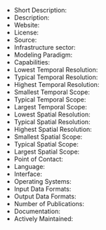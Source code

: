<!-- Use a title with the following format

    Tool Name

-->

- Short Description: <!-- Short text description (140 char max) -->
- Description: <!-- Text description -->
- Website: <!-- website url -->
- License: <!-- Public Domain, Permissive (open-source, eg. BSD), LGPL (open-source), Copyleft (open-source), Proprietary (commercial), Private -->
- Source: <!-- url to repository -->
- Infrastructure sector:  <!-- Electric, Natural Gas, Transportation, Buildings, Communications, Water, Hydrogen, Liquid fuels, Biomass, Other, None-->
- Modeling Paradigm: <!-- Optimization, Discrete Simulation, Dynamic Simulation, Analytics, Visualization, Data, Engineering/Design -->
- Capabilities: <!-- Short text description -->
- Lowest Temporal Resolution: <!-- Subseconds, Seconds, Minutes, Hours, Days, Weeks, Months, Years, Decades, Centuries, Instant, NA -->
- Typical Temporal Resolution: <!-- Subseconds, Seconds, Minutes, Hours, Days, Weeks, Months, Years, Decades, Centuries, Instant, NA -->
- Highest Temporal Resolution: <!-- Subseconds, Seconds, Minutes, Hours, Days, Weeks, Months, Years, Decades, Centuries, Instant, NA -->
- Smallest Temporal Scope: <!-- Subseconds, Seconds, Minutes, Hours, Days, Weeks, Months, Years, Decades, Centuries, Instant, NA -->
- Typical Temporal Scope: <!-- Subseconds, Seconds, Minutes, Hours, Days, Weeks, Months, Years, Decades, Centuries, Instant, NA -->
- Largest Temporal Scope: <!-- Subseconds, Seconds, Minutes, Hours, Days, Weeks, Months, Years, Decades, Centuries, Instant, NA -->
- Lowest Spatial Resolution: <!-- Component, Device, Facility, Municipality, County, State, Region, Country, Continent, Global, NA -->
- Typical Spatial Resolution: <!-- Component, Device, Facility, Municipality, County, State, Region, Country, Continent, Global, NA -->
- Highest Spatial Resolution: <!-- Component, Device, Facility, Municipality, County, State, Region, Country, Continent, Global, NA -->
- Smallest Spatial Scope: <!-- Component, Device, Facility, Municipality, County, State, Region, Country, Continent, Global, NA -->
- Typical Spatial Scope: <!-- Component, Device, Facility, Municipality, County, State, Region, Country, Continent, Global, NA -->
- Largest Spatial Scope: <!-- Component, Device, Facility, Municipality, County, State, Region, Country, Continent, Global, NA -->
- Point of Contact: <!-- email address -->
- Language: <!-- Short text description -->
- Interface: <!-- GUI, API, Terminal -->
- Operating Systems: <!-- OSX, Windows, Linux -->
- Input Data Formats: <!-- Short text description (e.g. MATPOWER, RAW, CSV) -->
- Output Data Formats: <!-- Short text description -->
- Number of Publications: <!-- Int -->
- Documentation: <!-- documentation url -->
- Actively Maintained: <!-- True, False --> 

